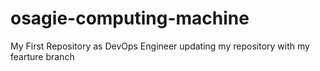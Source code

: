 # osagie-computing-machine
My First Repository as DevOps Engineer
updating my repository with my fearture branch
